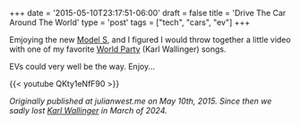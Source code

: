 +++
date = '2015-05-10T23:17:51-06:00'
draft = false
title = 'Drive The Car Around The World'
type = 'post'
tags = ["tech", "cars", "ev"]
+++

Emjoying the new <a href="http://julianwest.me/Blog/posts/dangerhighvoltage/">Model S</a>, and I figured I would throw together a little video with one of my favorite <a href="https://en.wikipedia.org/wiki/World_Party">World Party</a> (Karl Wallinger) songs. <br />

EVs could very well be the way.  Enjoy...<br />


<div class="video">
{{< youtube QKty1eNfF90 >}}
</div>


<i>Originally published at julianwest.me on May 10th, 2015.  Since then we sadly lost <a href="https://www.theguardian.com/music/2024/mar/13/karl-wallinger-obituary">Karl Wallinger</a> in March of 2024.</i>